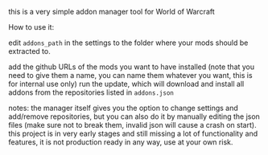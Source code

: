 this is a very simple addon manager tool for World of Warcraft

How to use it: 

edit `addons_path` in the settings to the folder where your mods should
be extracted to.

add the github URLs of the mods you want to have installed
(note that you need to give them a name, you can name them whatever you
want, this is for internal use only)
run the update, which will download and install all addons
from the repositories listed in `addons.json`

notes:
the manager itself gives you the option to change settings and 
add/remove repositories, but you can also do it by manually editing the
json files (make sure not to break them, invalid json will cause a crash
on start).
this project is in very early stages and still missing a lot of
functionality and features, it is not production ready in any way, 
use at your own risk.
